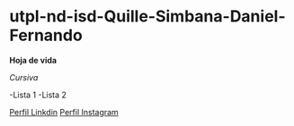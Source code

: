 # utpl-nd-isd-Quille-Simbana-Daniel-Fernando

**Hoja de vida**

*Cursiva*

-Lista 1
-Lista 2

[Perfil Linkdin](https://www.linkedin.com/in/fernandoquille/)
[Perfil Instagram](https://www.instagram.com/fercho_fercheins/)
